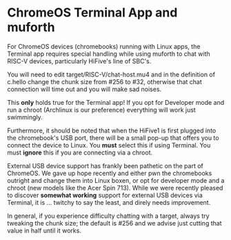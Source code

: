 # ChromeOS Terminal App and muforth

For ChromeOS devices (chromebooks) running with Linux apps, the Terminal app
requires special handling while using muforth to chat with RISC-V
devices, particularly HiFive's line of SBC's.

You will need to edit target/RISC-V/chat-host.mu4 and in the definition of 
c.hello change the chunk size from #256 to #32, otherwise that chat connection
will time out and you will make sad noises.

This **only** holds true for the Terminal app! If you opt for Developer mode and run
a chroot (Archlinux is our preference) everything will work just swimmingly.

Furthermore, it should be noted that when the HiFive1 is first plugged into the 
chromebook's USB port, there will be a small pop-up that offers you to connect the
device to Linux. You **must** select this if using Terminal.  You must **ignore** this
if you are connecting via a chroot.

External USB device support has frankly been pathetic on the part of ChromeOS.  We gave
up hope recently and either pwn the chromebooks outright and change them into Linux boxen,
or opt for developer mode and a chroot (new models like the Acer Spin 713).  While we
were recently pleased to discover **somewhat working** support for external USB devices via
Terminal, it is ... twitchy to say the least, and direly needs improvement.

In general, if you experience difficulty chatting with a target, always try tweaking the
chunk size; the default is #256 and we advise just cutting that value in half until it works.

